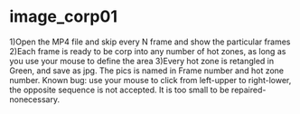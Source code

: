 # image_corp01
1)Open the MP4 file and skip every N frame and show the particular frames
2)Each frame is ready to be corp into any number of hot zones, as long as you use your mouse to define the area
3)Every hot zone is retangled in Green, and save as jpg. The pics is named in Frame number and hot zone number.
Known bug: use your mouse to click from left-upper to right-lower, the opposite sequence is not accepted. It is too small to be repaired-nonecessary.
